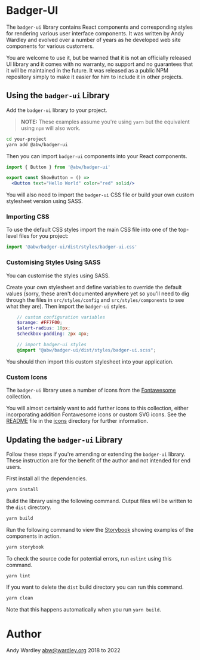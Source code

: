 # Badger-UI

The `badger-ui` library contains React components and corresponding
styles for rendering various user interface components.  It was
written by Andy Wardley and evolved over a number of years as he
developed web site components for various customers.

You are welcome to use it, but be warned that it is not an officially
released UI library and it comes with no warranty, no support and no
guarantees that it will be maintained in the future.  It was released
as a public NPM repository simply to make it easier for him to include
it in other projects.

## Using the `badger-ui` Library

Add the `badger-ui` library to your project.

> **NOTE:**  These examples assume you're using `yarn` but the equivalent using `npm` will also work.

```sh
cd your-project
yarn add @abw/badger-ui
```

Then you can import `badger-ui` components into your React components.

```jsx
import { Button } from '@abw/badger-ui'

export const ShowButton = () =>
  <Button text="Hello World" color="red" solid/>
```

You will also need to import the `badger-ui` CSS file or
build your own custom stylesheet version using SASS.

### Importing CSS

To use the default CSS styles import the main CSS file into
one of the top-level files for you project:

```jsx
import '@abw/badger-ui/dist/styles/badger-ui.css'
```

### Customising Styles Using SASS

You can customise the styles using SASS.

Create your own stylesheet
and define variables to override the default values (sorry, these
aren't documented anywhere yet so you'll need to dig through the
files in `src/styles/config` and `src/styles/components` to see what
they are). Then import the `badger-ui` styles.

```scss
    // custom configuration variables
    $orange: #FF7F00;
    $alert-radius: 10px;
    $checkbox-padding: 2px 4px;

    // import badger-ui styles
    @import "@abw/badger-ui/dist/styles/badger-ui.scss";
```

You should then import this custom stylesheet into your application.

### Custom Icons

The `badger-ui` library uses a number of icons from the [Fontawesome](https://fontawesome.com/) collection.

You will almost certainly want to add further icons to this
collection, either incorporating addition Fontawesome icons
or custom SVG icons.  See the [README](./icons/README.md) file
in the [icons](./icons) directory for further information.

## Updating the `badger-ui` Library

Follow these steps if you're amending or extending the `badger-ui`
library.  These instruction are for the benefit of the author and
not intended for end users.

First install all the dependencies.

```sh
yarn install
```

Build the library using the following command.  Output files
will be written to the `dist` directory.

```sh
yarn build
```

Run the following command to view the [Storybook](https://storybook.js.org/) showing
examples of the components in action.

```sh
yarn storybook
```

To check the source code for potential errors, run `eslint`
using this command.

```sh
yarn lint
```

If you want to delete the `dist` build directory you can run
this command.

```sh
yarn clean
```

Note that this happens automatically when you run `yarn build`.

# Author

Andy Wardley <abw@wardley.org> 2018 to 2022

